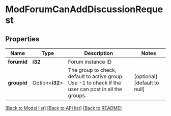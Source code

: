 # ModForumCanAddDiscussionRequest

## Properties

Name | Type | Description | Notes
------------ | ------------- | ------------- | -------------
**forumid** | **i32** | Forum instance ID | 
**groupid** | Option<**i32**> | The group to check, default to active group.                                                 Use -1 to check if the user can post in all the groups. | [optional][default to null]

[[Back to Model list]](../README.md#documentation-for-models) [[Back to API list]](../README.md#documentation-for-api-endpoints) [[Back to README]](../README.md)


